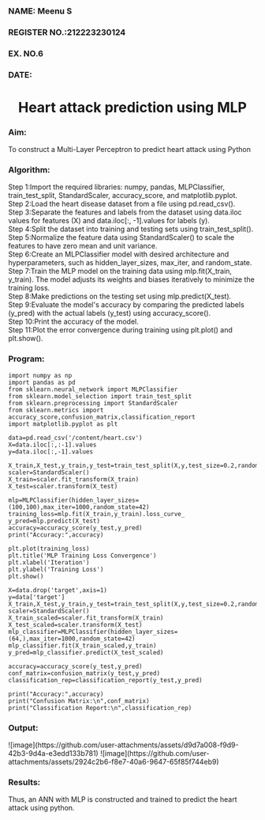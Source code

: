 <H3>NAME: Meenu S</H3>
<H3>REGISTER NO.:212223230124</H3>
<H3>EX. NO.6</H3>
<H3>DATE:</H3>
<H1 ALIGN =CENTER>Heart attack prediction using MLP</H1>
<H3>Aim:</H3>  To construct a  Multi-Layer Perceptron to predict heart attack using Python
<H3>Algorithm:</H3>
Step 1:Import the required libraries: numpy, pandas, MLPClassifier, train_test_split, StandardScaler, accuracy_score, and matplotlib.pyplot.<BR>
Step 2:Load the heart disease dataset from a file using pd.read_csv().<BR>
Step 3:Separate the features and labels from the dataset using data.iloc values for features (X) and data.iloc[:, -1].values for labels (y).<BR>
Step 4:Split the dataset into training and testing sets using train_test_split().<BR>
Step 5:Normalize the feature data using StandardScaler() to scale the features to have zero mean and unit variance.<BR>
Step 6:Create an MLPClassifier model with desired architecture and hyperparameters, such as hidden_layer_sizes, max_iter, and random_state.<BR>
Step 7:Train the MLP model on the training data using mlp.fit(X_train, y_train). The model adjusts its weights and biases iteratively to minimize the training loss.<BR>
Step 8:Make predictions on the testing set using mlp.predict(X_test).<BR>
Step 9:Evaluate the model's accuracy by comparing the predicted labels (y_pred) with the actual labels (y_test) using accuracy_score().<BR>
Step 10:Print the accuracy of the model.<BR>
Step 11:Plot the error convergence during training using plt.plot() and plt.show().<BR>

### Program:
~~~
import numpy as np
import pandas as pd
from sklearn.neural_network import MLPClassifier
from sklearn.model_selection import train_test_split
from sklearn.preprocessing import StandardScaler
from sklearn.metrics import accuracy_score,confusion_matrix,classification_report
import matplotlib.pyplot as plt

data=pd.read_csv('/content/heart.csv')
X=data.iloc[:,:-1].values
y=data.iloc[:,-1].values

X_train,X_test,y_train,y_test=train_test_split(X,y,test_size=0.2,random_state=42)
scaler=StandardScaler()
X_train=scaler.fit_transform(X_train)
X_test=scaler.transform(X_test)

mlp=MLPClassifier(hidden_layer_sizes=(100,100),max_iter=1000,random_state=42)
training_loss=mlp.fit(X_train,y_train).loss_curve_
y_pred=mlp.predict(X_test)
accuracy=accuracy_score(y_test,y_pred)
print("Accuracy:",accuracy)

plt.plot(training_loss)
plt.title('MLP Training Loss Convergence')
plt.xlabel('Iteration')
plt.ylabel('Training Loss')
plt.show()

X=data.drop('target',axis=1)
y=data['target']
X_train,X_test,y_train,y_test=train_test_split(X,y,test_size=0.2,random_state=42)
scaler=StandardScaler()
X_train_scaled=scaler.fit_transform(X_train)
X_test_scaled=scaler.transform(X_test)
mlp_classifier=MLPClassifier(hidden_layer_sizes=(64,),max_iter=1000,random_state=42)
mlp_classifier.fit(X_train_scaled,y_train)
y_pred=mlp_classifier.predict(X_test_scaled)

accuracy=accuracy_score(y_test,y_pred)
conf_matrix=confusion_matrix(y_test,y_pred)
classification_rep=classification_report(y_test,y_pred)

print("Accuracy:",accuracy)
print("Confusion Matrix:\n",conf_matrix)
print("Classification Report:\n",classification_rep)
~~~

<H3>Output:</H3>
![image](https://github.com/user-attachments/assets/d9d7a008-f9d9-42b3-9d4a-e3edd133b781)
![image](https://github.com/user-attachments/assets/2924c2b6-f8e7-40a6-9647-65f85f744eb9)


<H3>Results:</H3>
Thus, an ANN with MLP is constructed and trained to predict the heart attack using python.
